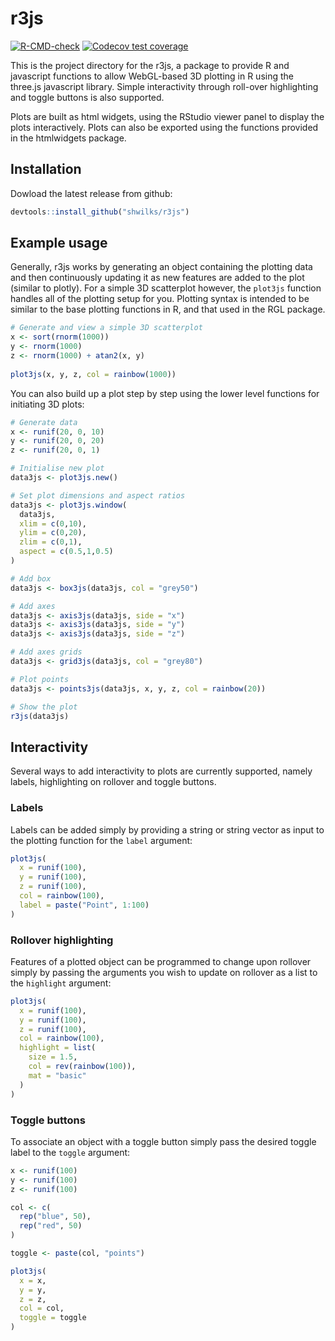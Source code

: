 
<!-- README.md is generated from README.Rmd. Please edit that file -->

# r3js

<!-- badges: start -->

[![R-CMD-check](https://github.com/shwilks/r3js/workflows/R-CMD-check/badge.svg)](https://github.com/shwilks/r3js/actions)
[![Codecov test
coverage](https://codecov.io/gh/shwilks/r3js/branch/master/graph/badge.svg)](https://app.codecov.io/gh/shwilks/r3js?branch=master)
<!-- badges: end -->

This is the project directory for the r3js, a package to provide R and
javascript functions to allow WebGL-based 3D plotting in R using the
three.js javascript library. Simple interactivity through roll-over
highlighting and toggle buttons is also supported.

Plots are built as html widgets, using the RStudio viewer panel to
display the plots interactively. Plots can also be exported using the
functions provided in the htmlwidgets package.

## Installation

Dowload the latest release from github:

``` r
devtools::install_github("shwilks/r3js")
```

## Example usage

Generally, r3js works by generating an object containing the plotting
data and then continuously updating it as new features are added to the
plot (similar to plotly). For a simple 3D scatterplot however, the
`plot3js` function handles all of the plotting setup for you. Plotting
syntax is intended to be similar to the base plotting functions in R,
and that used in the RGL package.

``` r
# Generate and view a simple 3D scatterplot
x <- sort(rnorm(1000))
y <- rnorm(1000)
z <- rnorm(1000) + atan2(x, y)
  
plot3js(x, y, z, col = rainbow(1000))
```

You can also build up a plot step by step using the lower level
functions for initiating 3D plots:

``` r
# Generate data
x <- runif(20, 0, 10)
y <- runif(20, 0, 20)
z <- runif(20, 0, 1)

# Initialise new plot
data3js <- plot3js.new()

# Set plot dimensions and aspect ratios
data3js <- plot3js.window(
  data3js,
  xlim = c(0,10),
  ylim = c(0,20),
  zlim = c(0,1),
  aspect = c(0.5,1,0.5)
)

# Add box
data3js <- box3js(data3js, col = "grey50")

# Add axes
data3js <- axis3js(data3js, side = "x")
data3js <- axis3js(data3js, side = "y")
data3js <- axis3js(data3js, side = "z")

# Add axes grids
data3js <- grid3js(data3js, col = "grey80")

# Plot points
data3js <- points3js(data3js, x, y, z, col = rainbow(20))

# Show the plot
r3js(data3js)
```

## Interactivity

Several ways to add interactivity to plots are currently supported,
namely labels, highlighting on rollover and toggle buttons.

### Labels

Labels can be added simply by providing a string or string vector as
input to the plotting function for the `label` argument:

``` r
plot3js(
  x = runif(100),
  y = runif(100),
  z = runif(100),
  col = rainbow(100),
  label = paste("Point", 1:100)
)
```

### Rollover highlighting

Features of a plotted object can be programmed to change upon rollover
simply by passing the arguments you wish to update on rollover as a list
to the `highlight` argument:

``` r
plot3js(
  x = runif(100),
  y = runif(100),
  z = runif(100),
  col = rainbow(100),
  highlight = list(
    size = 1.5,
    col = rev(rainbow(100)),
    mat = "basic"
  )
)
```

### Toggle buttons

To associate an object with a toggle button simply pass the desired
toggle label to the `toggle` argument:

``` r
x <- runif(100)
y <- runif(100)
z <- runif(100)

col <- c(
  rep("blue", 50),
  rep("red", 50)
)

toggle <- paste(col, "points")

plot3js(
  x = x,
  y = y,
  z = z,
  col = col,
  toggle = toggle
)
```
